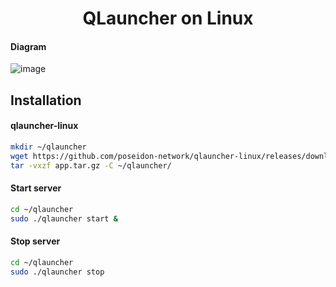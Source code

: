<h1 align="center">QLauncher on Linux</h1>

#### Diagram
![image](https://github.com/poseidon-network/qlauncher-linux/blob/master/diagram2.1.png?raw=true)

## Installation

#### qlauncher-linux
```bash
mkdir ~/qlauncher
wget https://github.com/poseidon-network/qlauncher-linux/releases/download/0.2.3.0/app.tar.gz -o app.tar.gz
tar -vxzf app.tar.gz -C ~/qlauncher/
```

#### Start server
```bash
cd ~/qlauncher
sudo ./qlauncher start &
```

#### Stop server
```bash
cd ~/qlauncher
sudo ./qlauncher stop
```
